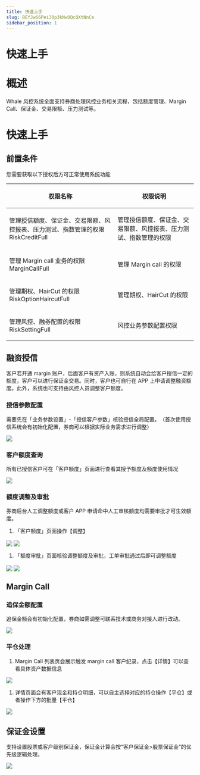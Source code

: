 ```yaml
---
title: 快速上手
slug: BEYJw66Pei30p3kNwOQcQXtNnCe
sidebar_position: 1
---
```



# 快速上手

# 概述

Whale 风控系统全面支持券商处理风控业务相关流程，包括额度管理、Margin Call、保证金、交易限额、压力测试等。

# 快速上手

## 前置条件

您需要获取以下授权后方可正常使用系统功能

<table header_row="1">
<colgroup>
<col width="437"/>
<col width="393"/>
</colgroup>
<thead>
<tr><th><p>权限名称</p></th><th><p>权限说明</p></th></tr>
</thead>
<tbody>
<tr><td><p>管理授信额度、保证金、交易限额、风控报表、压力测试、指数管理的权限<br/>RiskCreditFull</p></td><td><p>管理授信额度、保证金、交易限额、风控报表、压力测试、指数管理的权限</p></td></tr>
<tr><td><p>管理 Margin call 业务的权限<br/>MarginCallFull</p></td><td><p>管理 Margin call 的权限</p></td></tr>
<tr><td><p>管理期权、HairCut 的权限<br/>RiskOptionHaircutFull</p></td><td><p>管理期权、HairCut 的权限</p></td></tr>
<tr><td><p>管理风控、融券配置的权限<br/>RiskSettingFull</p></td><td><p>风控业务参数配置权限</p></td></tr>
</tbody>
</table>

## 融资授信

客户若开通 margin 账户，后面客户有资产入账，则系统自动会给客户授信一定的额度，客户可以进行保证金交易。同时，客户也可自行在 APP 上申请调整融资额度。此外，系统也可支持由风控人员调整客户额度。

### 授信参数配置

需要先在「业务参数设置」-「授信客户参数」核验授信全局配置。​
（首次使用授信系统会有初始化配置，券商可以根据实际业务需求进行调整）

<img src="/assets/L5m1bb3piop3thxbL97c6AjdnNb.png" src-width="3726" src-height="1568" align="center"/>

### 客户额度查询

所有已授信客户可在「客户额度」页面进行查看其授予额度及额度使用情况

<img src="/assets/LzzObsHuKoKuTzxb13EclU2TnHc.png" src-width="3696" src-height="1412" align="center"/>

### 额度调整及审批

券商后台人工调整额度或客户 APP 申请命中人工审核额度均需要审批才可生效额度。

1. 「客户额度」页面操作【调整】

<img src="/assets/MnkZbssplolsngxBmukcPDbsnYf.png" src-width="3694" src-height="1434" align="center"/>

<img src="/assets/RyPYbfjx3oYabExXpX4cGPwQn8d.png" src-width="2050" src-height="1214" align="center"/>

1. 「额度审批」页面核验调整额度及审批，工单审批通过后即可调整额度

<img src="/assets/JFWybefydoScCwxPhCqc6wgRnDg.png" src-width="3736" src-height="848" align="center"/>

<img src="/assets/CmHebshV2oBzVKxUg9ncJJejnbh.png" src-width="3724" src-height="1636" align="center"/>

## Margin Call

### 追保金额配置

追保金额会有初始化配置，券商如需调整可联系技术或商务对接人进行改动。

<img src="/assets/PD9wbjwSUo7dUOxxfsVc2qyWnAj.png" src-width="3826" src-height="1724" align="center"/>

### 平仓处理

1. Margin Call 列表页会展示触发 margin call 客户纪录，点击【详情】可以查看具体资产数据信息

<img src="/assets/MkmRbNWhzo5tnbxVbDrculdDnrc.png" src-width="3710" src-height="1366" align="center"/>

1. 详情页面会有客户现金和持仓明细，可以自主选择对应的持仓操作【平仓】或者操作下方的批量【平仓】

<img src="/assets/KSe2bFH9zoWXa4xOr1bc8RQgnde.png" src-width="3740" src-height="1642" align="center"/>

## 保证金设置

支持设置股票或客户级别保证金，保证金计算会按“客户保证金&gt;股票保证金”的优先级逻辑处理。

<img src="/assets/KiZzbuMbbobwDixGIMVceRVxnab.png" src-width="3688" src-height="1558" align="center"/>

